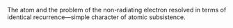 The atom and the problem of the non-radiating electron resolved in terms of identical recurrence—simple character of atomic subsistence.